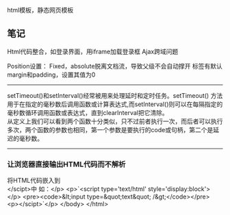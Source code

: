 html模板，静态网页模板

## 笔记

Html代码整合，如登录界面，用iframe加载登录框
Ajax跨域问题

Position设置：
	Fixed，absolute脱离文档流，导致父级不会自动撑开
标签有默认margin和padding，设置其值为0

<hr>
setTimeout()和setInterval()经常被用来处理延时和定时任务。setTimeout() 方法用于在指定的毫秒数后调用函数或计算表达式,而setInterval()则可以在每隔指定的毫秒数循环调用函数或表达式，直到clearInterval把它清除。
<br/>
从定义上我们可以看到两个函数十分类似，只不过前者执行一次，而后者可以执行多次，两个函数的参数也相同，第一个参数是要执行的code或句柄，第二个是延迟的毫秒数。
<hr/>

### 让浏览器直接输出HTML代码而不解析

将HTML代码嵌入到<script type='text/html' style='display:block'></scipt>中 
如：

`<script type='text/html' style='display:block'>

    <input type="text" />
    
</scipt>`
